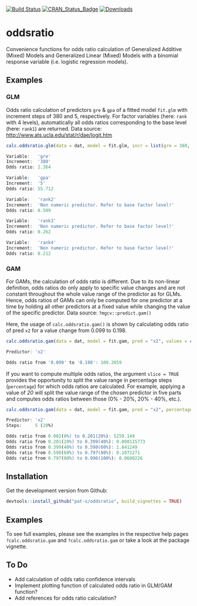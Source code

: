 
[![Build Status](https://travis-ci.org/pat-s/oddsratio.svg?branch=master)](https://travis-ci.org/pat-s/oddsratio) [![CRAN\_Status\_Badge](http://www.r-pkg.org/badges/version/oddsratio)](http://cran.r-project.org/package=oddsratio) [![Downloads](http://cranlogs.r-pkg.org/badges/oddsratio?color=brightgreen)](http://www.r-pkg.org/pkg/oddsratio)

oddsratio
=========

Convenience functions for odds ratio calculation of Generalized Additive (Mixed) Models and Generalized Linear (Mixed) Models with a binomial response variable (i.e. logistic regression models).

Examples
--------

### GLM

Odds ratio calculation of predictors `gre` & `gpa` of a fitted model `fit.glm` with increment steps of 380 and 5, respectively.
For factor variables (here: `rank` with 4 levels), automatically all odds ratios corresponding to the base level (here: `rank1`) are returned.
Data source: <http://www.ats.ucla.edu/stat/r/dae/logit.htm>

``` r
calc.oddsratio.glm(data = dat, model = fit.glm, incr = list(gre = 380, gpa = 5))
```

``` r
Variable:   'gre'
Increment:  '380'
Odds ratio: 2.364

Variable:   'gpa'
Increment:  '5'
Odds ratio: 55.712

Variable:   'rank2'
Increment:  'Non numeric predictor. Refer to base factor level!'
Odds ratio: 0.509

Variable:   'rank3'
Increment:  'Non numeric predictor. Refer to base factor level!'
Odds ratio: 0.262

Variable:   'rank4'
Increment:  'Non numeric predictor. Refer to base factor level!'
Odds ratio: 0.212
```

### GAM

For GAMs, the calculation of odds ratio is different. Due to its non-linear definition, odds ratios do only apply to specific value changes and are not constant throughout the whole value range of the predictor as for GLMs. Hence, odds ratios of GAMs can only be computed for one predictor at a time by holding all other predictors at a fixed value while changing the value of the specific predictor. Data source: `?mgcv::predict.gam()`

Here, the usage of `calc.oddsratio.gam()` is shown by calculating odds ratio of pred `x2` for a value change from 0.099 to 0.198.

``` r
calc.oddsratio.gam(data = dat, model = fit.gam, pred = "x2", values = c(0.099, 0.198))
```

``` r
Predictor: 'x2'

Odds ratio from '0.099' to '0.198': 109.2059
```

If you want to compute multiple odds ratios, the argument `slice = TRUE` provides the opportunity to split the value range in percentage steps (`percentage`) for which odds ratios are calculated. For example, applying a value of *20* will split the value range of the chosen predictor in five parts and computes odds ratios between those (0% - 20%, 20% - 40%, etc.).

``` r
calc.oddsratio.gam(data = dat, model = fit.gam, pred = "x2", percentage = 20, slice = TRUE)
```

``` r
Predictor: 'x2'
Steps:     5 (20%)

Odds ratio from 0.002(0%) to 0.201(20%): 5259.149
Odds ratio from 0.201(20%) to 0.399(40%): 0.008115773
Odds ratio from 0.399(40%) to 0.598(60%): 1.841249
Odds ratio from 0.598(60%) to 0.797(80%): 0.1072271
Odds ratio from 0.797(80%) to 0.996(100%): 0.0680226
```

Installation
------------

Get the development version from Github:

``` r
devtools::install_github("pat-s/oddsratio", build_vignettes = TRUE)
```

Examples
--------

To see full examples, please see the examples in the respective help pages `?calc.oddsratio.gam` and `?calc.oddsratio.gam` or take a look at the package vignette.

To Do
-----

-   Add calculation of odds ratio confidence intervals
-   Implement plotting function of calculated odds ratio in GLM/GAM function?
-   Add references for odds ratio calculation?
